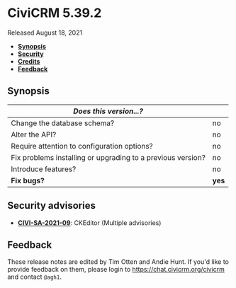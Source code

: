 # CiviCRM 5.39.2

Released August 18, 2021

- **[Synopsis](#synopsis)**
- **[Security](#secrity)**
- **[Credits](#credits)**
- **[Feedback](#feedback)**

## <a name="synopsis"></a>Synopsis

| *Does this version...?*                                         |          |
| --------------------------------------------------------------- | -------- |
| Change the database schema?                                     | no       |
| Alter the API?                                                  | no       |
| Require attention to configuration options?                     | no       |
| Fix problems installing or upgrading to a previous version?     | no       |
| Introduce features?                                             | no       |
| **Fix bugs?**                                                   | **yes**  |

## <a name="security"></a>Security advisories

- **[CIVI-SA-2021-09](https://civicrm.org/advisory/civi-sa-2021-09-ckeditor-multiple-advisories)**: CKEditor (Multiple advisories)

## <a name="feedback"></a>Feedback

These release notes are edited by Tim Otten and Andie Hunt. If you'd like to
provide feedback on them, please login to https://chat.civicrm.org/civicrm and
contact `@agh1`.
